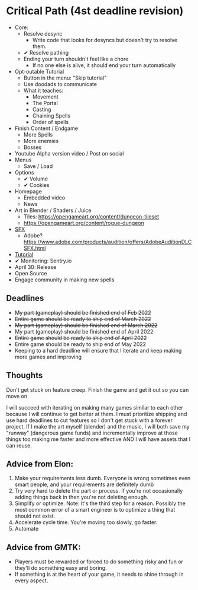 # Critical Path (4st deadline revision)
- Core:
    - Resolve desync
        - Write code that looks for desyncs but doesn't try to resolve them.
    - ✔ Resolve pathing
    - Ending your turn shouldn't feel like a chore
        - If no one else is alive, it should end your turn automatically
- Opt-outable Tutorial 
    - Button in the menu: "Skip tutorial"
    - Use doodads to communicate
    - What it teaches:
        - Movement
        - The Portal
        - Casting
        - Chaining Spells
        - Order of spells
- Finish Content / Endgame
    - More Spells
    - More enemies
    - Bosses
- Youtube Alpha version video / Post on social
- Menus
    - Save / Load
- Options
    - ✔ Volume
    - ✔ Cookies
- Homepage
    - Embedded video
    - News
- Art in Blender / Shaders / Juice
    - Tiles: https://opengameart.org/content/dungeon-tileset
    - https://opengameart.org/content/rogue-dungeon
- [SFX](https://www.asoundeffect.com/sound-library/metamorphosis/)
    - Adobe? https://www.adobe.com/products/audition/offers/AdobeAuditionDLCSFX.html
- [Tutorial](https://www.youtube.com/watch?v=-GV814cWiAw)
- ✔ Monitoring: Sentry.io
- April 30: Release
- Open Source
- Engage community in making new spells

## Deadlines
- ~~My part (gameplay) should be finished end of Feb 2022~~
- ~~Entire game should be ready to ship end of March 2022~~
- ~~My part (gameplay) should be finished end of March 2022~~
- My part (gameplay) should be finished end of April 2022
- ~~Entire game should be ready to ship end of April 2022~~
- Entire game should be ready to ship end of May 2022
- Keeping to a hard deadline will ensure that I iterate and keep making more games and improving
## Thoughts
Don't get stuck on feature creep.  Finish the game and get it out so you can move on

I will succeed with iterating on making many games similar to each other because I will continue to get better at them.  I must prioritize shipping and use hard deadlines to cut features so I don't get stuck with a forever project.
If I make the art myself (blender) and the music, I will both save my "runway" (dangerous game funds) and incrementally improve at those things too making me faster and more effective AND I will have assets that I can reuse.

## Advice from Elon:
1. Make your requirements less dumb.  Everyone is wrong sometimes even smart people, and your requirements are definitely dumb
2. Try very hard to delete the part or process.  If you're not occasionally adding things back in then you're not deleting enough.
3. Simplify or optimize.  Note: It's the third step for a reason. Possibly the most common error of a smart engineer is to optimize a thing that should not exist.
4. Accelerate cycle time.  You're moving too slowly, go faster.
5. Automate

## Advice from GMTK:
- Players must be rewarded or forced to do something risky and fun or they'll do something easy and boring.
- If something is at the heart of your game, it needs to shine through in every aspect.